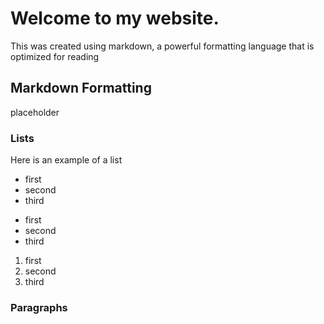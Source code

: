 # Welcome to my website.

This was created using markdown, a powerful formatting language that is optimized for reading

## Markdown Formatting

placeholder

### Lists

Here is an example of a list

- first
- second
- third

* first
* second
* third

1. first
2. second
3. third

### Paragraphs
